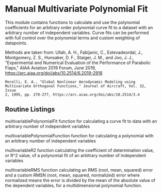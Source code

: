 # Manual Multivariate Polynomial Fit

This module contains functions to calculate and use the polynomial
coefficients for an arbitrary order polynomial curve fit to a dataset with
an arbitrary number of independent variables. Curve fits can be performed
with full control over the polynomial terms and custom weighting of
datapoints.

Methods are taken from:
    Ullah, A. H., Fabijanic, C., Estevadeordal, J., Montgomery, Z. S.,
    Hunsaker, D. F., Staiger, J. M., and Joo, J. J., "Experimental and
    Numerical Evaluation of the Performance of Parabolic Flaps," AIAA
    Aviation 2019 Forum, June 2019,
    https://arc.aiaa.org/doi/abs/10.2514/6.2019-2916
    
    Morelli, E. A., "Global Nonlinear Aerodynamic Modeling using
    Multivariate Orthogonal Functions," Journal of Aircraft, Vol. 32, Issue
    2, 1995, pp. 270-277, https://arc.aiaa.org/doi/abs/10.2514/3.4

Routine Listings
-----------------

multivariablePolynomialFit
    function for calculating a curve fit to data with an arbitrary number of
    independent variables

multivariablePolynomialFunction
    function for calculating a polynomial with an arbitrary number of
    independent variables

multivariableR2
    function calculating the coefficient of determination value, or R^2
    value, of a polynomial fit of an arbitrary number of independent
    variables

multivariableRMS
    function calculating an RMS (root, mean, squared) error and a custom
    RMSN (root, mean, squared, normalized) error where normalized means the
    error is divided by the mean of the absolute value of the dependent
    variables, for a multidimensional polynomial function.
